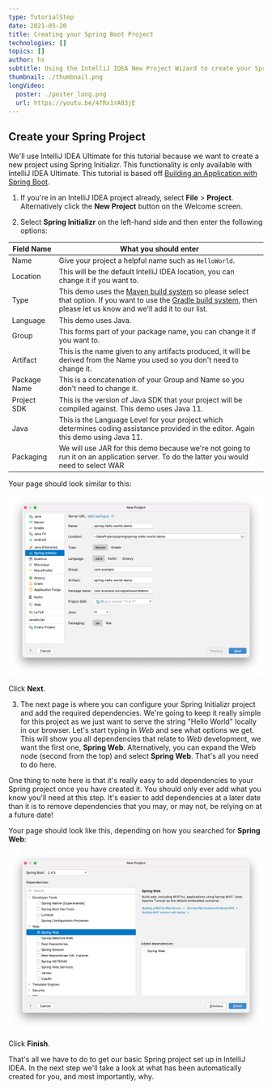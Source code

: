 ```yaml
---
type: TutorialStep
date: 2021-05-20
title: Creating your Spring Boot Project
technologies: []
topics: []
author: hs
subtitle: Using the IntelliJ IDEA New Project Wizard to create your Spring project and select dependencies.
thumbnail: ./thumbnail.png
longVideo:
  poster: ./poster_long.png
  url: https://youtu.be/4fRx1rA83jE
---
```


## Create your Spring Project
We'll use IntelliJ IDEA Ultimate for this tutorial because we want to create a new project using Spring Initializr. This functionality is only available with IntelliJ IDEA Ultimate. This tutorial is based off [Building an Application with Spring Boot](https://spring.io/guides/gs/spring-boot/).

1) If you're in an IntelliJ IDEA project already, select **File** > **Project**. Alternatively click the **New Project** button on the Welcome screen. 
   
2) Select **Spring Initializr** on the left-hand side and then enter the following options:

| Field Name      | What you should enter |
| ----------- | ----------- |
| Name        | Give your project a helpful name such as `HelloWorld`.       |
| Location    | This will be the default IntelliJ IDEA location, you can change it if you want to.   |
| Type        |  This demo uses the [Maven build system](https://maven.apache.org/what-is-maven.html) so please select that option. If you want to use the [Gradle build system](https://gradle.org/), then please let us know and we'll add it to our list.   |
| Language    | This demo uses Java. |
| Group    | This forms part of your package name, you can change it if you want to.  |
| Artifact    | This is the name given to any artifacts produced, it will be derived from the Name you used so you don't need to change it.  |
| Package Name    | This is a concatenation of your Group and Name so you don't need to change it.   |
| Project SDK    | This is the version of Java SDK that your project will be compiled against. This demo uses Java 11.   |
| Java    | This is the Language Level for your project which determines coding assistance provided in the editor. Again this demo using Java 11.   |
| Packaging    | We will use JAR for this demo because we're not going to run it on an application server. To do the latter you would need to select WAR |

Your page should look similar to this:

![New Spring Project Details](new-spring-project-details.png)

Click **Next**.

3) The next page is where you can configure your Spring Initializr project and add the required dependencies. We're going to keep it really simple for this project as we just want to serve the string "Hello World" locally in our browser. Let's start typing in _Web_ and see what options we get. This will show you all dependencies that relate to _Web_ development, we want the first one, **Spring Web**. Alternatively, you can expand the Web node (second from the top) and select **Spring Web**. That's all you need to do here.

One thing to note here is that it's really easy to add dependencies to your Spring project once you have created it. You should only ever add what you know you'll need at this step. It's easier to add dependencies at a later date than it is to remove dependencies that you may, or may not, be relying on at a future date!

Your page should look like this, depending on how you searched for **Spring Web**:

![New Spring Project Dependencies](new-spring-project-dependencies.png)

Click **Finish**.

That's all we have to do to get our basic Spring project set up in IntelliJ IDEA. In the next step we'll take a look at what has been automatically created for you, and most importantly, why.

